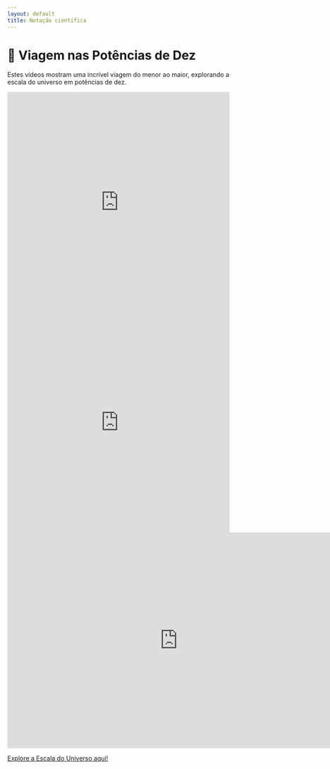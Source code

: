 ```yaml
---
layout: default
title: Notação científica
---
```


<h1>🌌 Viagem nas Potências de Dez</h1>

<p>Estes vídeos mostram uma incrível viagem do menor ao maior, explorando a escala do universo em potências de dez.</p>


<iframe width="100%" height="500"
    src="https://www.youtube.com/embed/vRdbmIat4Sc"
    title="Potências/Notação cietífica"
    frameborder="0"
    allow="accelerometer; autoplay; clipboard-write; encrypted-media; gyroscope; picture-in-picture; web-share"
    allowfullscreen>
</iframe>

<iframe 
    width="100%" 
    height="500" 
    src="https://www.youtube.com/embed/e3i6do05gMc" 
    title="Powers of Ten (1977)" 
    frameborder="0" 
    allow="accelerometer; autoplay; clipboard-write; encrypted-media; gyroscope; picture-in-picture" 
    allowfullscreen>
</iframe>

<iframe scrolling="no" title="Calculadora automática" src="https://www.geogebra.org/material/iframe/id/WjKdM8Xe/width/772/height/490/border/888888/sfsb/true/smb/false/stb/false/stbh/false/ai/false/asb/false/sri/false/rc/false/ld/false/sdz/false/ctl/false" width="772px" height="490px" style="border:0px;"> </iframe>

<a href="https://htwins.net/scale2/" target="_blank">Explore a Escala do Universo aqui!</a>
